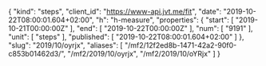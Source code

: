 {
  "kind": "steps",
  "client_id": "https://www-api.jvt.me/fit",
  "date": "2019-10-22T08:00:01.604+02:00",
  "h": "h-measure",
  "properties": {
    "start": [
      "2019-10-21T00:00:00Z"
    ],
    "end": [
      "2019-10-22T00:00:00Z"
    ],
    "num": [
      "9191"
    ],
    "unit": [
      "steps"
    ],
    "published": [
      "2019-10-22T08:00:01.604+02:00"
    ]
  },
  "slug": "2019/10/oyrjx",
  "aliases": [
    "/mf2/12f2ed8b-1471-42a2-90f0-c853b01462d3/",
    "/mf2/2019/10/oyrjx",
    "/mf2/2019/10/oYRjx"
  ]
}
